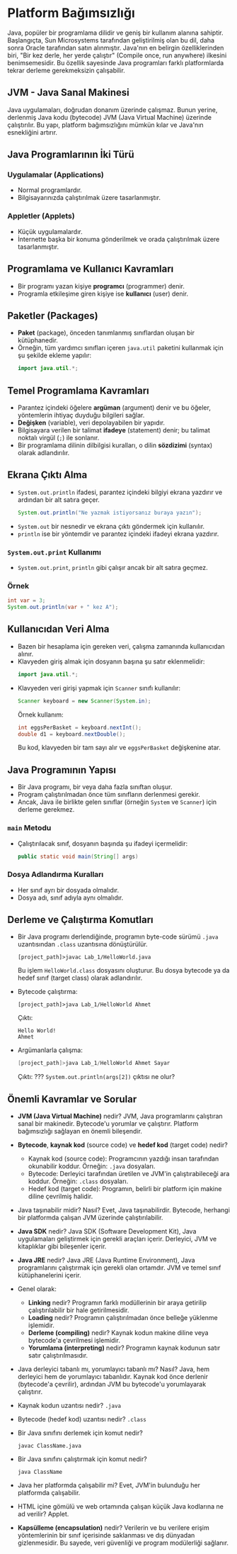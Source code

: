 # Platform Bağımsızlığı

Java, popüler bir programlama dilidir ve geniş bir kullanım alanına sahiptir. Başlangıçta, Sun Microsystems tarafından geliştirilmiş olan bu dil, daha sonra Oracle tarafından satın alınmıştır. Java'nın en belirgin özelliklerinden biri, "Bir kez derle, her yerde çalıştır" (Compile once, run anywhere) ilkesini benimsemesidir. Bu özellik sayesinde Java programları farklı platformlarda tekrar derleme gerekmeksizin çalışabilir.



## JVM - Java Sanal Makinesi

Java uygulamaları, doğrudan donanım üzerinde çalışmaz. Bunun yerine, derlenmiş Java kodu (bytecode) JVM (Java Virtual Machine) üzerinde çalıştırılır. Bu yapı, platform bağımsızlığını mümkün kılar ve Java'nın esnekliğini artırır.

## Java Programlarının İki Türü

### Uygulamalar (Applications)

- Normal programlardır.
- Bilgisayarınızda çalıştırılmak üzere tasarlanmıştır.

### Appletler (Applets)

- Küçük uygulamalardır.
- İnternette başka bir konuma gönderilmek ve orada çalıştırılmak üzere tasarlanmıştır.

## Programlama ve Kullanıcı Kavramları

- Bir programı yazan kişiye **programcı** (programmer) denir.
- Programla etkileşime giren kişiye ise **kullanıcı** (user) denir.

## Paketler (Packages)

- **Paket** (package), önceden tanımlanmış sınıflardan oluşan bir kütüphanedir.
- Örneğin, tüm yardımcı sınıfları içeren `java.util` paketini kullanmak için şu şekilde ekleme yapılır:
  ```java
  import java.util.*;
  ```

## Temel Programlama Kavramları

- Parantez içindeki öğelere **argüman** (argument) denir ve bu öğeler, yöntemlerin ihtiyaç duyduğu bilgileri sağlar.
- **Değişken** (variable), veri depolayabilen bir yapıdır.
- Bilgisayara verilen bir talimat **ifadeye** (statement) denir; bu talimat noktalı virgül (`;`) ile sonlanır.
- Bir programlama dilinin dilbilgisi kuralları, o dilin **sözdizimi** (syntax) olarak adlandırılır.

## Ekrana Çıktı Alma

- `System.out.println` ifadesi, parantez içindeki bilgiyi ekrana yazdırır ve ardından bir alt satıra geçer.
  ```java
  System.out.println("Ne yazmak istiyorsanız buraya yazın");
  ```
- `System.out` bir nesnedir ve ekrana çıktı göndermek için kullanılır.
- `println` ise bir yöntemdir ve parantez içindeki ifadeyi ekrana yazdırır.

### `System.out.print` Kullanımı

- `System.out.print`, `println` gibi çalışır ancak bir alt satıra geçmez.

### Örnek

```java
int var = 3;
System.out.println(var + " kez A");
```

## Kullanıcıdan Veri Alma

- Bazen bir hesaplama için gereken veri, çalışma zamanında kullanıcıdan alınır.
- Klavyeden giriş almak için dosyanın başına şu satır eklenmelidir:
  ```java
  import java.util.*;
  ```
- Klavyeden veri girişi yapmak için `Scanner` sınıfı kullanılır:
  ```java
  Scanner keyboard = new Scanner(System.in);
  ```
  Örnek kullanım:
  ```java
  int eggsPerBasket = keyboard.nextInt();
  double d1 = keyboard.nextDouble();
  ```
  Bu kod, klavyeden bir tam sayı alır ve `eggsPerBasket` değişkenine atar.

## Java Programının Yapısı

- Bir Java programı, bir veya daha fazla sınıftan oluşur.
- Program çalıştırılmadan önce tüm sınıfların derlenmesi gerekir.
- Ancak, Java ile birlikte gelen sınıflar (örneğin `System` ve `Scanner`) için derleme gerekmez.

### `main` Metodu

- Çalıştırılacak sınıf, dosyanın başında şu ifadeyi içermelidir:
  ```java
  public static void main(String[] args)
  ```

### Dosya Adlandırma Kuralları

- Her sınıf ayrı bir dosyada olmalıdır.
- Dosya adı, sınıf adıyla aynı olmalıdır.

## Derleme ve Çalıştırma Komutları

- Bir Java programı derlendiğinde, programın byte-code sürümü `.java` uzantısından `.class` uzantısına dönüştürülür.
  ```
  [project_path]>javac Lab_1/HelloWorld.java
  ```
  Bu işlem `HelloWorld.class` dosyasını oluşturur. Bu dosya bytecode ya da hedef sınıf (target class) olarak adlandırılır.

- Bytecode çalıştırma:
  ```
  [project_path]>java Lab_1/HelloWorld Ahmet
  ```
  Çıktı:
  ```
  Hello World!
  Ahmet
  ```

- Argümanlarla çalışma:
  ```java
  [project_path]>java Lab_1/HelloWorld Ahmet Sayar
  ```
  Çıktı: ???
  `System.out.println(args[2])` çıktısı ne olur?

## Önemli Kavramlar ve Sorular

- **JVM (Java Virtual Machine)** nedir?
  JVM, Java programlarını çalıştıran sanal bir makinedir. Bytecode'u yorumlar ve çalıştırır. Platform bağımsızlığı sağlayan en önemli bileşendir.

- **Bytecode**, **kaynak kod** (source code) ve **hedef kod** (target code) nedir?
  - Kaynak kod (source code): Programcının yazdığı insan tarafından okunabilir koddur. Örneğin: `.java` dosyaları.
  - Bytecode: Derleyici tarafından üretilen ve JVM'in çalıştırabileceği ara koddur. Örneğin: `.class` dosyaları.
  - Hedef kod (target code): Programın, belirli bir platform için makine diline çevrilmiş halidir.

- Java taşınabilir midir? Nasıl?
  Evet, Java taşınabilirdir. Bytecode, herhangi bir platformda çalışan JVM üzerinde çalıştırılabilir.

- **Java SDK** nedir?
  Java SDK (Software Development Kit), Java uygulamaları geliştirmek için gerekli araçları içerir. Derleyici, JVM ve kitaplıklar gibi bileşenler içerir.

- **Java JRE** nedir?
  Java JRE (Java Runtime Environment), Java programlarını çalıştırmak için gerekli olan ortamdır. JVM ve temel sınıf kütüphanelerini içerir.

- Genel olarak:
  - **Linking** nedir?
    Programın farklı modüllerinin bir araya getirilip çalıştırılabilir bir hale getirilmesidir.
  - **Loading** nedir?
    Programın çalıştırılmadan önce belleğe yüklenme işlemidir.
  - **Derleme (compiling)** nedir?
    Kaynak kodun makine diline veya bytecode'a çevrilmesi işlemidir.
  - **Yorumlama (interpreting)** nedir?
    Programın kaynak kodunun satır satır çalıştırılmasıdır.

- Java derleyici tabanlı mı, yorumlayıcı tabanlı mı? Nasıl?
  Java, hem derleyici hem de yorumlayıcı tabanlıdır. Kaynak kod önce derlenir (bytecode'a çevrilir), ardından JVM bu bytecode'u yorumlayarak çalıştırır.

- Kaynak kodun uzantısı nedir?
  `.java`

- Bytecode (hedef kod) uzantısı nedir?
  `.class`

- Bir Java sınıfını derlemek için komut nedir?
  ```
  javac ClassName.java
  ```

- Bir Java sınıfını çalıştırmak için komut nedir?
  ```
  java ClassName
  ```

- Java her platformda çalışabilir mi?
  Evet, JVM'in bulunduğu her platformda çalışabilir.

- HTML içine gömülü ve web ortamında çalışan küçük Java kodlarına ne ad verilir?
  Applet.

- **Kapsülleme (encapsulation)** nedir?
  Verilerin ve bu verilere erişim yöntemlerinin bir sınıf içerisinde saklanması ve dış dünyadan gizlenmesidir. Bu sayede, veri güvenliği ve program modülerliği sağlanır.



